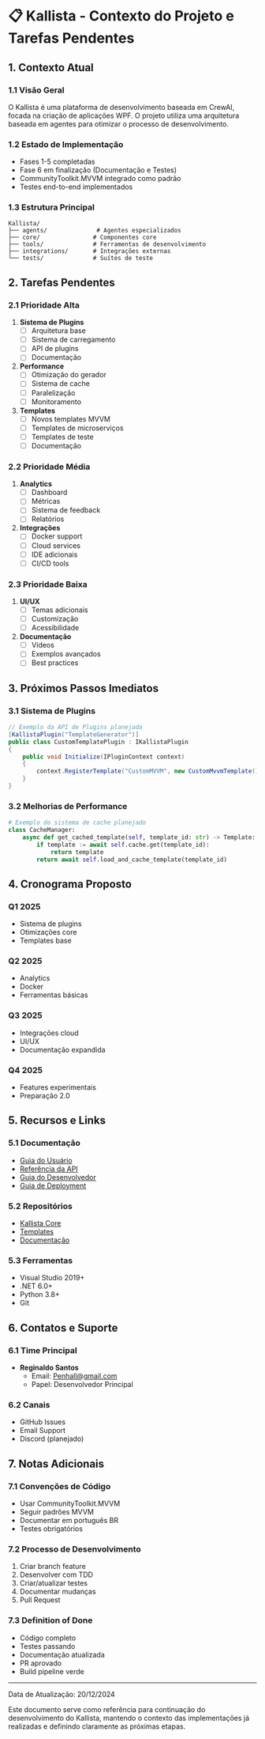 # 📋 Kallista - Contexto do Projeto e Tarefas Pendentes

## 1. Contexto Atual

### 1.1 Visão Geral
O Kallista é uma plataforma de desenvolvimento baseada em CrewAI, focada na criação de aplicações WPF. O projeto utiliza uma arquitetura baseada em agentes para otimizar o processo de desenvolvimento.

### 1.2 Estado de Implementação
- Fases 1-5 completadas
- Fase 6 em finalização (Documentação e Testes)
- CommunityToolkit.MVVM integrado como padrão
- Testes end-to-end implementados

### 1.3 Estrutura Principal
```plaintext
Kallista/
├── agents/              # Agentes especializados
├── core/               # Componentes core
├── tools/              # Ferramentas de desenvolvimento
├── integrations/       # Integrações externas
└── tests/              # Suítes de teste
```

## 2. Tarefas Pendentes

### 2.1 Prioridade Alta
1. **Sistema de Plugins**
   - [ ] Arquitetura base
   - [ ] Sistema de carregamento
   - [ ] API de plugins
   - [ ] Documentação

2. **Performance**
   - [ ] Otimização do gerador
   - [ ] Sistema de cache
   - [ ] Paralelização
   - [ ] Monitoramento

3. **Templates**
   - [ ] Novos templates MVVM
   - [ ] Templates de microserviços
   - [ ] Templates de teste
   - [ ] Documentação

### 2.2 Prioridade Média
1. **Analytics**
   - [ ] Dashboard
   - [ ] Métricas
   - [ ] Sistema de feedback
   - [ ] Relatórios

2. **Integrações**
   - [ ] Docker support
   - [ ] Cloud services
   - [ ] IDE adicionais
   - [ ] CI/CD tools

### 2.3 Prioridade Baixa
1. **UI/UX**
   - [ ] Temas adicionais
   - [ ] Customização
   - [ ] Acessibilidade

2. **Documentação**
   - [ ] Vídeos
   - [ ] Exemplos avançados
   - [ ] Best practices

## 3. Próximos Passos Imediatos

### 3.1 Sistema de Plugins
```csharp
// Exemplo da API de Plugins planejada
[KallistaPlugin("TemplateGenerator")]
public class CustomTemplatePlugin : IKallistaPlugin
{
    public void Initialize(IPluginContext context)
    {
        context.RegisterTemplate("CustomMVVM", new CustomMvvmTemplate());
    }
}
```

### 3.2 Melhorias de Performance
```python
# Exemplo do sistema de cache planejado
class CacheManager:
    async def get_cached_template(self, template_id: str) -> Template:
        if template := await self.cache.get(template_id):
            return template
        return await self.load_and_cache_template(template_id)
```

## 4. Cronograma Proposto

### Q1 2025
- Sistema de plugins
- Otimizações core
- Templates base

### Q2 2025
- Analytics
- Docker
- Ferramentas básicas

### Q3 2025
- Integrações cloud
- UI/UX
- Documentação expandida

### Q4 2025
- Features experimentais
- Preparação 2.0

## 5. Recursos e Links

### 5.1 Documentação
- [Guia do Usuário](docs/user-guide.md)
- [Referência da API](docs/api-reference.md)
- [Guia do Desenvolvedor](docs/developer-guide.md)
- [Guia de Deployment](docs/deployment-guide.md)

### 5.2 Repositórios
- [Kallista Core](https://github.com/seu-usuario/kallista)
- [Templates](https://github.com/seu-usuario/kallista-templates)
- [Documentação](https://github.com/seu-usuario/kallista-docs)

### 5.3 Ferramentas
- Visual Studio 2019+
- .NET 6.0+
- Python 3.8+
- Git

## 6. Contatos e Suporte

### 6.1 Time Principal
- **Reginaldo Santos**
  - Email: Penhall@gmail.com
  - Papel: Desenvolvedor Principal

### 6.2 Canais
- GitHub Issues
- Email Support
- Discord (planejado)

## 7. Notas Adicionais

### 7.1 Convenções de Código
- Usar CommunityToolkit.MVVM
- Seguir padrões MVVM
- Documentar em português BR
- Testes obrigatórios

### 7.2 Processo de Desenvolvimento
1. Criar branch feature
2. Desenvolver com TDD
3. Criar/atualizar testes
4. Documentar mudanças
5. Pull Request

### 7.3 Definition of Done
- Código completo
- Testes passando
- Documentação atualizada
- PR aprovado
- Build pipeline verde

---
Data de Atualização: 20/12/2024

Este documento serve como referência para continuação do desenvolvimento do Kallista, mantendo o contexto das implementações já realizadas e definindo claramente as próximas etapas.